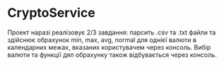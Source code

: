 # CryptoService

Проект наразі реалізовує 2/3 завдання: парсить .csv та .txt файли та здійснює обрахунок min, max, avg, normal для однієї валюти в календарних межах, вказаних користувачем через консоль. Вибір валюти та функції дял обрахунку також відбувається через консоль.
